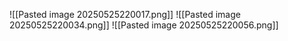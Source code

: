 ![[Pasted image 20250525220017.png]]
![[Pasted image 20250525220034.png]]
![[Pasted image 20250525220056.png]]
